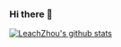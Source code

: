 ### Hi there 👋

[![LeachZhou's github stats](https://github-readme-stats.vercel.app/api?username=LeachZhou)](https://github.com/anuraghazra/github-readme-stats)
